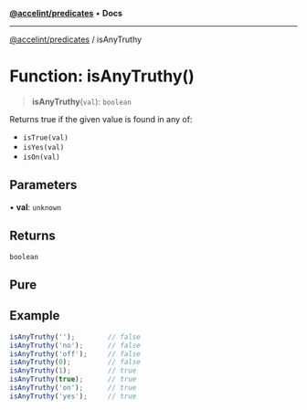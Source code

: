 <!-- Copyright 2025 Hypergiant Galactic Systems Inc. All rights reserved.
This file is licensed to you under the Apache License, Version 2.0 (the "License");
you may not use this file except in compliance with the License. You may obtain a copy
of the License at https://www.apache.org/licenses/LICENSE-2.0
Unless required by applicable law or agreed to in writing, software distributed under
the License is distributed on an "AS IS" BASIS, WITHOUT WARRANTIES OR REPRESENTATIONS
OF ANY KIND, either express or implied. See the License for the specific language
governing permissions and limitations under the License. -->

[**@accelint/predicates**](../README.md) • **Docs**

***

[@accelint/predicates](../README.md) / isAnyTruthy

# Function: isAnyTruthy()

> **isAnyTruthy**(`val`): `boolean`

Returns true if the given value is found in any of:
- `isTrue(val)`
- `isYes(val)`
- `isOn(val)`

## Parameters

• **val**: `unknown`

## Returns

`boolean`

## Pure

## Example

```ts
isAnyTruthy('');        // false
isAnyTruthy('no');      // false
isAnyTruthy('off');     // false
isAnyTruthy(0);         // false
isAnyTruthy(1);         // true
isAnyTruthy(true);      // true
isAnyTruthy('on');      // true
isAnyTruthy('yes');     // true
```
